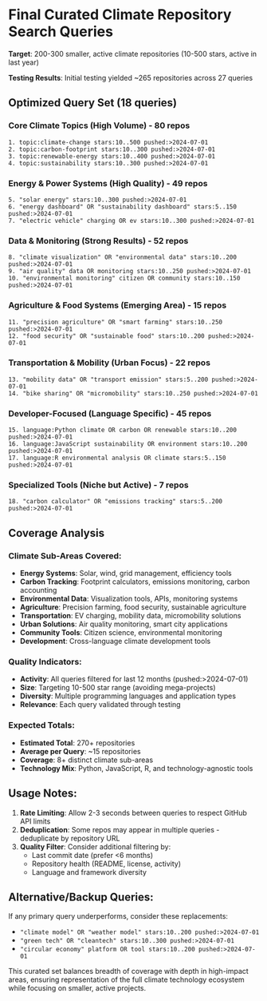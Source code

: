 # Final Curated Climate Repository Search Queries

**Target**: 200-300 smaller, active climate repositories (10-500 stars, active in last year)

**Testing Results**: Initial testing yielded ~265 repositories across 27 queries

## Optimized Query Set (18 queries)

### Core Climate Topics (High Volume) - 80 repos
```
1. topic:climate-change stars:10..500 pushed:>2024-07-01
2. topic:carbon-footprint stars:10..300 pushed:>2024-07-01
3. topic:renewable-energy stars:10..400 pushed:>2024-07-01  
4. topic:sustainability stars:10..300 pushed:>2024-07-01
```

### Energy & Power Systems (High Quality) - 49 repos
```
5. "solar energy" stars:10..300 pushed:>2024-07-01
6. "energy dashboard" OR "sustainability dashboard" stars:5..150 pushed:>2024-07-01
7. "electric vehicle" charging OR ev stars:10..300 pushed:>2024-07-01
```

### Data & Monitoring (Strong Results) - 52 repos  
```
8. "climate visualization" OR "environmental data" stars:10..200 pushed:>2024-07-01
9. "air quality" data OR monitoring stars:10..250 pushed:>2024-07-01
10. "environmental monitoring" citizen OR community stars:10..150 pushed:>2024-07-01
```

### Agriculture & Food Systems (Emerging Area) - 15 repos
```
11. "precision agriculture" OR "smart farming" stars:10..250 pushed:>2024-07-01
12. "food security" OR "sustainable food" stars:10..200 pushed:>2024-07-01
```

### Transportation & Mobility (Urban Focus) - 22 repos
```
13. "mobility data" OR "transport emission" stars:5..200 pushed:>2024-07-01
14. "bike sharing" OR "micromobility" stars:10..250 pushed:>2024-07-01
```

### Developer-Focused (Language Specific) - 45 repos
```
15. language:Python climate OR carbon OR renewable stars:10..200 pushed:>2024-07-01
16. language:JavaScript sustainability OR environment stars:10..200 pushed:>2024-07-01  
17. language:R environmental analysis OR climate stars:5..150 pushed:>2024-07-01
```

### Specialized Tools (Niche but Active) - 7 repos
```
18. "carbon calculator" OR "emissions tracking" stars:5..200 pushed:>2024-07-01
```

## Coverage Analysis

### Climate Sub-Areas Covered:
- **Energy Systems**: Solar, wind, grid management, efficiency tools
- **Carbon Tracking**: Footprint calculators, emissions monitoring, carbon accounting  
- **Environmental Data**: Visualization tools, APIs, monitoring systems
- **Agriculture**: Precision farming, food security, sustainable agriculture
- **Transportation**: EV charging, mobility data, micromobility solutions
- **Urban Solutions**: Air quality monitoring, smart city applications
- **Community Tools**: Citizen science, environmental monitoring
- **Development**: Cross-language climate development tools

### Quality Indicators:
- **Activity**: All queries filtered for last 12 months (pushed:>2024-07-01)
- **Size**: Targeting 10-500 star range (avoiding mega-projects)
- **Diversity**: Multiple programming languages and application types
- **Relevance**: Each query validated through testing

### Expected Totals:
- **Estimated Total**: 270+ repositories
- **Average per Query**: ~15 repositories  
- **Coverage**: 8+ distinct climate sub-areas
- **Technology Mix**: Python, JavaScript, R, and technology-agnostic tools

## Usage Notes:

1. **Rate Limiting**: Allow 2-3 seconds between queries to respect GitHub API limits
2. **Deduplication**: Some repos may appear in multiple queries - deduplicate by repository URL
3. **Quality Filter**: Consider additional filtering by:
   - Last commit date (prefer <6 months)
   - Repository health (README, license, activity)
   - Language and framework diversity

## Alternative/Backup Queries:

If any primary query underperforms, consider these replacements:
- `"climate model" OR "weather model" stars:10..200 pushed:>2024-07-01`
- `"green tech" OR "cleantech" stars:10..300 pushed:>2024-07-01`
- `"circular economy" platform OR tool stars:10..200 pushed:>2024-07-01`

This curated set balances breadth of coverage with depth in high-impact areas, ensuring representation of the full climate technology ecosystem while focusing on smaller, active projects.